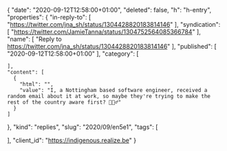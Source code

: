 {
  "date": "2020-09-12T12:58:00+01:00",
  "deleted": false,
  "h": "h-entry",
  "properties": {
    "in-reply-to": [
      "https://twitter.com/jna_sh/status/1304428820183814146"
    ],
    "syndication": [
      "https://twitter.com/JamieTanna/status/1304752564085366784"
    ],
    "name": [
      "Reply to https://twitter.com/jna_sh/status/1304428820183814146"
    ],
    "published": [
      "2020-09-12T12:58:00+01:00"
    ],
    "category": [

    ],
    "content": [
      {
        "html": "",
        "value": "I, a Nottingham based software engineer, received a random email about it at work, so maybe they're trying to make the rest of the country aware first? 🤷🏽‍♂️"
      }
    ]
  },
  "kind": "replies",
  "slug": "2020/09/en5e1",
  "tags": [

  ],
  "client_id": "https://indigenous.realize.be"
}

